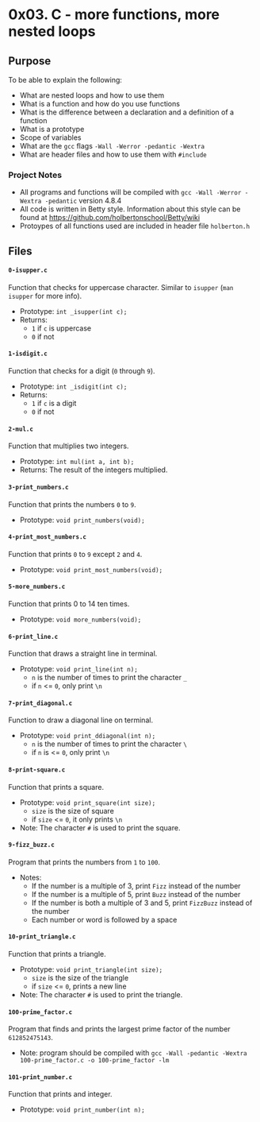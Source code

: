 # 0x03. C - more functions, more nested loops

## Purpose
To be able to explain the following:
* What are nested loops and how to use them
* What is a function and how do you use functions
* What is the difference between a declaration and a definition of a function
* What is a prototype
* Scope of variables
* What are the `gcc` flags `-Wall -Werror -pedantic -Wextra`
* What are header files and how to use them with `#include`

### Project Notes
* All programs and functions will be compiled with `gcc -Wall -Werror -Wextra -pedantic` version 4.8.4
* All code is written in Betty style. Information about this style can be found at https://github.com/holbertonschool/Betty/wiki
* Protoypes of all functions used are included in header file `holberton.h`

## Files
#### `0-isupper.c`
Function that checks for uppercase character. Similar to `isupper` (`man isupper` for more info).
* Prototype: `int _isupper(int c);`
* Returns:
	* `1` if `c` is uppercase
	* `0` if not

#### `1-isdigit.c`
Function that checks for a digit (`0` through `9`).
* Prototype: `int _isdigit(int c);`
* Returns:
	* `1` if `c` is a digit
	* `0` if not

#### `2-mul.c`
Function that multiplies two integers.
* Prototype: `int mul(int a, int b);`
* Returns: The result of the integers multiplied.

#### `3-print_numbers.c`
Function that prints the numbers `0` to `9`.
* Prototype: `void print_numbers(void);`

#### `4-print_most_numbers.c`
Function that prints `0` to `9` except `2` and `4`.
* Prototype: `void print_most_numbers(void);`

#### `5-more_numbers.c`
Function that prints 0 to 14 ten times. 
* Prototype: `void more_numbers(void);`

#### `6-print_line.c`
Function that draws a straight line in terminal. 
* Prototype: `void print_line(int n);`
	* `n` is the number of times to print the character `_`
	* if `n` <= `0`, only print `\n`

#### `7-print_diagonal.c`
Function to draw a diagonal line on terminal. 
* Prototype: `void print_ddiagonal(int n);`
	* `n` is the number of times to print the character `\`
	* if `n` is <= `0`, only print `\n`

#### `8-print-square.c`
Function that prints a square. 
* Prototype: `void print_square(int size);`
	* `size` is the size of square
	* if `size` <= `0`, it only prints `\n`
* Note: The character `#` is used to print the square.

#### `9-fizz_buzz.c`
Program that prints the numbers from `1` to `100`. 
* Notes: 
	* If the number is a multiple of 3, print `Fizz` instead of the number
	* If the number is a multiple of 5, print `Buzz` instead of the number
	* If the number is both a multiple of 3 and 5, print `FizzBuzz` instead of the number
	* Each number or word is followed by a space

#### `10-print_triangle.c`
Function that prints a triangle. 
* Prototype: `void print_triangle(int size);`
	* `size` is the size of the triangle
	* if `size` <= `0`, prints a new line
* Note: The character `#` is used to print the triangle.

#### `100-prime_factor.c`
Program that finds and prints the largest prime factor of the number `612852475143`. 
* Note: program should be compiled with `gcc -Wall -pedantic -Wextra 100-prime_factor.c -o 100-prime_factor -lm`

#### `101-print_number.c`
Function that prints and integer. 
* Prototype: `void print_number(int n);`
